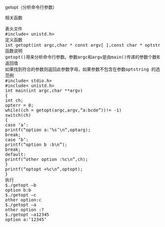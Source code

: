 getopt（分析命令行参数）
<pre>相关函数

表头文件
#include< unistd.h>
定义函数
int getopt(int argc,char * const argv[ ],const char * optstring);
函数说明
getopt()用来分析命令行参数。参数argc和argv是由main()传递的参数个数和内容。参数optstring 则代表欲处理的选项字符串。此函数会返回在argv 中下一个的选项字母，此字母会对应参数optstring 中的字母。如果选项字符串里的字母后接着冒号“:”，则表示还有相关的参数，全域变量optarg 即会指向此额外参数。如果getopt()找不到符合的参数则会印出错信息，并将全域变量optopt设为“?”字符，如果不希望getopt()印出错信息，则只要将全域变量opterr设为0即可。
返回值
如果找到符合的参数则返回此参数字母，如果参数不包含在参数optstring 的选项字母则返回“?”字符，分析结束则返回-1。
范例
#include< stdio.h>
#include< unistd.h>
int main(int argc,char **argv)
{
int ch;
opterr = 0;
while((ch = getopt(argc,argv,”a:bcde”))!= -1)
switch(ch)
{
case ‘a’:
printf(“option a:’%s’\n”,optarg);
break;
case ‘b’:
printf(“option b :b\n”);
break;
default:
printf(“other option :%c\n”,ch);
}
printf(“optopt +%c\n”,optopt);
}
执行
$./getopt –b
option b:b
$./getopt –c
other option:c
$./getopt –a
other option :?
$./getopt –a12345
option a:’12345’
　
</pre>